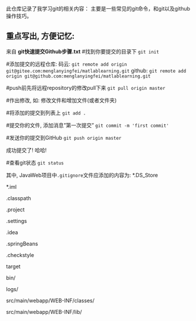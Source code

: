 此仓库记录了我学习git的相关内容： 
主要是一些常见的git命令，和git以及github操作技巧。

## 重点写出, 方便记忆:
来自 **git快速提交Github步骤.txt**
#找到你要提交的目录下
`git init`

#添加提交的远程仓库:
码云:
`git remote add origin git@gitee.com:menglanyingfei/matlablearning.git`
github:
`git remote add origin git@github.com:menglanyingfei/matlablearning.git`

#push前先将远程repository的修改pull下来
`git pull origin master`

#作出修改, 如: 修改文件和增加文件(或者文件夹)

#将添加的提交到列表上
`git add .`

#提交你的文件, 添加消息”第一次提交”
`git commit -m 'first commit'`

#发送你的提交到GitHub
`git push origin master`

成功提交了! 哈哈!

#查看git状态
`git status`

其中, JavaWeb项目中`.gitignore`文件应添加的内容为:
*.DS_Store

*.iml

.classpath

.project

.settings

.idea

.springBeans

.checkstyle

target

bin/

logs/

src/main/webapp/WEB-INF/classes/

src/main/webapp/WEB-INF/lib/
